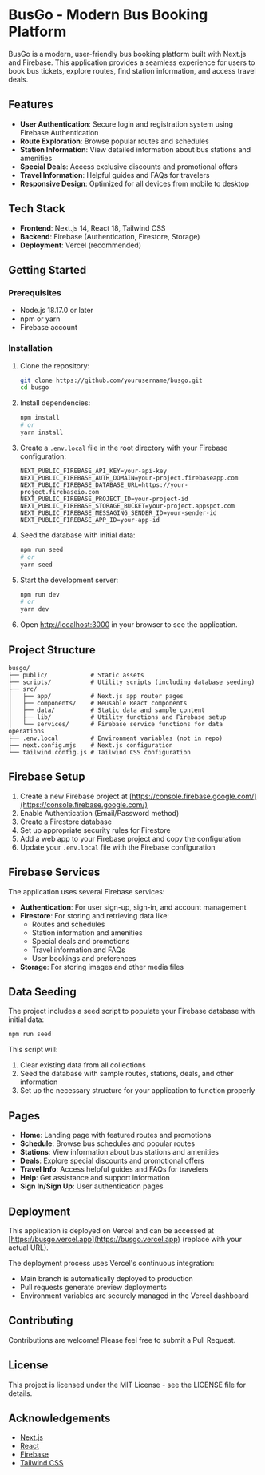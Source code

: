 # BusGo - Modern Bus Booking Platform

BusGo is a modern, user-friendly bus booking platform built with Next.js and Firebase. This application provides a seamless experience for users to book bus tickets, explore routes, find station information, and access travel deals.

## Features

- **User Authentication**: Secure login and registration system using Firebase Authentication
- **Route Exploration**: Browse popular routes and schedules
- **Station Information**: View detailed information about bus stations and amenities
- **Special Deals**: Access exclusive discounts and promotional offers
- **Travel Information**: Helpful guides and FAQs for travelers
- **Responsive Design**: Optimized for all devices from mobile to desktop

## Tech Stack

- **Frontend**: Next.js 14, React 18, Tailwind CSS
- **Backend**: Firebase (Authentication, Firestore, Storage)
- **Deployment**: Vercel (recommended)

## Getting Started

### Prerequisites

- Node.js 18.17.0 or later
- npm or yarn
- Firebase account

### Installation

1. Clone the repository:
   ```bash
   git clone https://github.com/yourusername/busgo.git
   cd busgo
   ```

2. Install dependencies:
   ```bash
   npm install
   # or
   yarn install
   ```

3. Create a `.env.local` file in the root directory with your Firebase configuration:
   ```
   NEXT_PUBLIC_FIREBASE_API_KEY=your-api-key
   NEXT_PUBLIC_FIREBASE_AUTH_DOMAIN=your-project.firebaseapp.com
   NEXT_PUBLIC_FIREBASE_DATABASE_URL=https://your-project.firebaseio.com
   NEXT_PUBLIC_FIREBASE_PROJECT_ID=your-project-id
   NEXT_PUBLIC_FIREBASE_STORAGE_BUCKET=your-project.appspot.com
   NEXT_PUBLIC_FIREBASE_MESSAGING_SENDER_ID=your-sender-id
   NEXT_PUBLIC_FIREBASE_APP_ID=your-app-id
   ```

4. Seed the database with initial data:
   ```bash
   npm run seed
   # or
   yarn seed
   ```

5. Start the development server:
   ```bash
   npm run dev
   # or
   yarn dev
   ```

6. Open [http://localhost:3000](http://localhost:3000) in your browser to see the application.

## Project Structure

```
busgo/
├── public/            # Static assets
├── scripts/           # Utility scripts (including database seeding)
├── src/
│   ├── app/           # Next.js app router pages
│   ├── components/    # Reusable React components
│   ├── data/          # Static data and sample content
│   ├── lib/           # Utility functions and Firebase setup
│   └── services/      # Firebase service functions for data operations
├── .env.local         # Environment variables (not in repo)
├── next.config.mjs    # Next.js configuration
└── tailwind.config.js # Tailwind CSS configuration
```

## Firebase Setup

1. Create a new Firebase project at [https://console.firebase.google.com/](https://console.firebase.google.com/)
2. Enable Authentication (Email/Password method)
3. Create a Firestore database
4. Set up appropriate security rules for Firestore
5. Add a web app to your Firebase project and copy the configuration
6. Update your `.env.local` file with the Firebase configuration

## Firebase Services

The application uses several Firebase services:

- **Authentication**: For user sign-up, sign-in, and account management
- **Firestore**: For storing and retrieving data like:
  - Routes and schedules
  - Station information and amenities
  - Special deals and promotions
  - Travel information and FAQs
  - User bookings and preferences
- **Storage**: For storing images and other media files

## Data Seeding

The project includes a seed script to populate your Firebase database with initial data:

```bash
npm run seed
```

This script will:
1. Clear existing data from all collections
2. Seed the database with sample routes, stations, deals, and other information
3. Set up the necessary structure for your application to function properly

## Pages

- **Home**: Landing page with featured routes and promotions
- **Schedule**: Browse bus schedules and popular routes
- **Stations**: View information about bus stations and amenities
- **Deals**: Explore special discounts and promotional offers
- **Travel Info**: Access helpful guides and FAQs for travelers
- **Help**: Get assistance and support information
- **Sign In/Sign Up**: User authentication pages

## Deployment

This application is deployed on Vercel and can be accessed at [https://busgo.vercel.app](https://busgo.vercel.app) (replace with your actual URL).

The deployment process uses Vercel's continuous integration:
- Main branch is automatically deployed to production
- Pull requests generate preview deployments
- Environment variables are securely managed in the Vercel dashboard

## Contributing

Contributions are welcome! Please feel free to submit a Pull Request.

## License

This project is licensed under the MIT License - see the LICENSE file for details.

## Acknowledgements

- [Next.js](https://nextjs.org/)
- [React](https://reactjs.org/)
- [Firebase](https://firebase.google.com/)
- [Tailwind CSS](https://tailwindcss.com/)